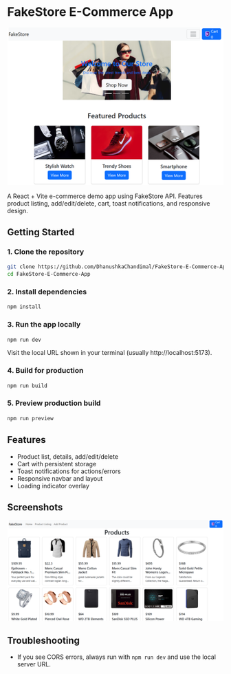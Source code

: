 # FakeStore E-Commerce App

![Screenshot](./public/home-page-screenshot.PNG)

A React + Vite e-commerce demo app using FakeStore API. Features product listing, add/edit/delete, cart, toast notifications, and responsive design.

## Getting Started

### 1. Clone the repository
```sh
git clone https://github.com/DhanushkaChandimal/FakeStore-E-Commerce-App.git
cd FakeStore-E-Commerce-App
```

### 2. Install dependencies
```sh
npm install
```

### 3. Run the app locally
```sh
npm run dev
```
Visit the local URL shown in your terminal (usually http://localhost:5173).

### 4. Build for production
```sh
npm run build
```

### 5. Preview production build
```sh
npm run preview
```

## Features
- Product list, details, add/edit/delete
- Cart with persistent storage
- Toast notifications for actions/errors
- Responsive navbar and layout
- Loading indicator overlay

## Screenshots
![Product List](./public/products-page-screenshot.PNG)

## Troubleshooting
- If you see CORS errors, always run with `npm run dev` and use the local server URL.
